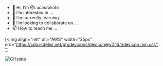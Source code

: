 - 👋 Hi, I’m @Lucasrakoto
- 👀 I’m interested in ...
- 🌱 I’m currently learning ...
- 💞️ I’m looking to collaborate on ...
- 📫 How to reach me ...

[<img align="left" alt="AWS" width="25px" src="https://cdn.jsdelivr.net/gh/devicons/devicon@v2.15.1/devicon.min.css""]

![GHstats](https://github-readme-stats.vercel.app/api?username=Lucasrakoto&show_icons=true)

<!---
Lucasrakoto/Lucasrakoto is a ✨ special ✨ repository because its `README.md` (this file) appears on your GitHub profile.
You can click the Preview link to take a look at your changes.
--->
